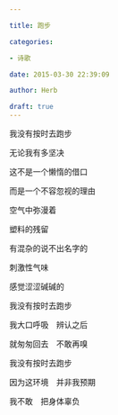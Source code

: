 ```yaml
---

title: 跑步

categories:

- 诗歌

date: 2015-03-30 22:39:09

author: Herb

draft: true
---
```


我没有按时去跑步

无论我有多坚决

这不是一个懒惰的借口

而是一个不容忽视的理由

空气中弥漫着

塑料的残留

有混杂的说不出名字的

刺激性气味

感觉涩涩碱碱的

我没有按时去跑步

我大口呼吸　辨认之后

就匆匆回去　不敢再嗅

我没有按时去跑步

因为这环境　并非我预期

我不敢　把身体辜负